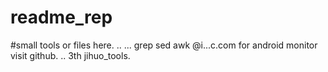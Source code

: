 # readme_rep
#small tools or files here. .. ...
grep sed awk @i...c.com for android monitor
visit github. ..
3th jihuo_tools.
